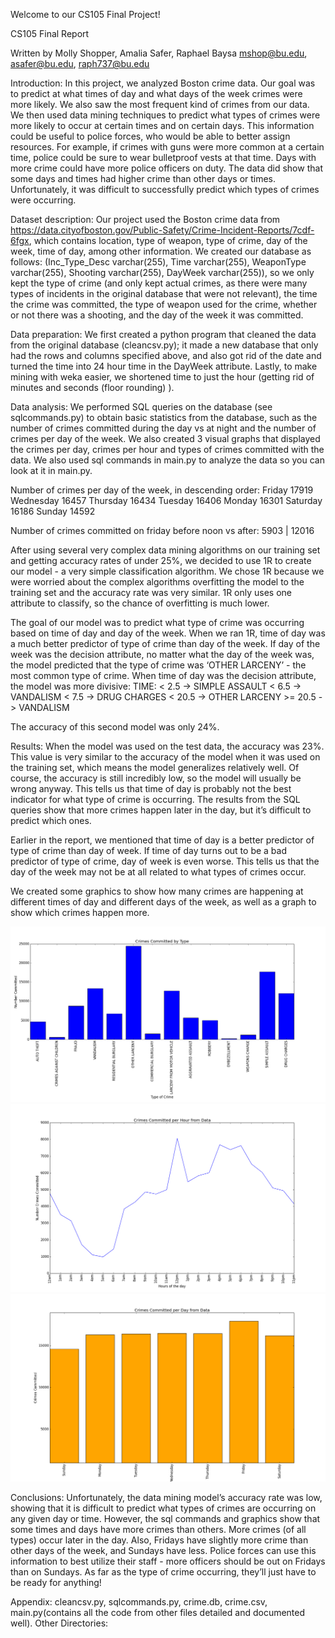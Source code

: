 Welcome to our CS105 Final Project! 

CS105 Final Report

Written by Molly Shopper, Amalia Safer, Raphael Baysa
mshop@bu.edu, asafer@bu.edu, raph737@bu.edu

Introduction: In this project, we analyzed Boston crime data. Our goal was to predict at what times of day and what days of the week crimes were more likely. We also saw the most frequent kind of crimes from our data.  We then used data mining techniques to predict what types of crimes were more likely to occur at certain times and on certain days. This information could be useful to police forces, who would be able to better assign resources. For example, if crimes with guns were more common at a certain time, police could be sure to wear bulletproof vests at that time. Days with more crime could have more police officers on duty.
	The data did show that some days and times had higher crime than other days or times. Unfortunately, it was difficult to successfully predict which types of crimes were occurring. 

Dataset description: Our project used the Boston crime data from https://data.cityofboston.gov/Public-Safety/Crime-Incident-Reports/7cdf-6fgx, which contains location, type of weapon, type of crime, day of the week, time of day, among other information. We created our database as follows: (Inc_Type_Desc varchar(255), Time varchar(255), WeaponType varchar(255),  Shooting varchar(255), DayWeek varchar(255)), so we only kept the type of crime (and only kept actual crimes, as there were many types of incidents in the original database that were not relevant), the time the crime was committed, the type of weapon used for the crime, whether or not there was a shooting, and the day of the week it was committed.

Data preparation: We first created a python program that cleaned the data from the original database (cleancsv.py); it made a new database that only had the rows and columns specified above, and also got rid of the date and turned the time into 24 hour time in the DayWeek attribute. Lastly, to make mining with weka easier, we shortened time to just the hour (getting rid of minutes and seconds (floor rounding) ).

Data analysis: We performed SQL queries on the database (see sqlcommands.py) to obtain basic statistics from the database, such as the number of crimes committed during the day vs at night and the number of crimes per day of the week. We also created 3 visual graphs that displayed the crimes per day, crimes per hour and types of crimes committed with the data. We also used sql commands in main.py to analyze the data so you can look at it in main.py.

Number of crimes per day of the week, in descending order:
Friday 17919
Wednesday 16457
Thursday 16434
Tuesday 16406
Monday 16301
Saturday 16186
Sunday 14592

Number of crimes committed on friday before noon vs after:
5903 | 12016


After using several very complex data mining algorithms on our training set and getting accuracy rates of under 25%, we decided to use 1R to create our model - a very simple classification algorithm. We chose 1R because we were worried about the complex algorithms overfitting the model to the training set and the accuracy rate was very similar. 1R only uses one attribute to classify, so the chance of overfitting is much lower. 

The goal of our model was to predict what type of crime was occurring based on time of day and day of the week. When we ran 1R, time of day was a much better predictor of type of crime than day of the week. If day of the week was the decision attribute, no matter what the day of the week was, the model predicted that the type of crime was ‘OTHER LARCENY’ - the most common type of crime. When time of day was the decision attribute, the model was more divisive:
TIME:
	< 2.5	 -> SIMPLE ASSAULT
	< 6.5	 -> VANDALISM
	< 7.5	 -> DRUG CHARGES
	< 20.5	 -> OTHER LARCENY
	>= 20.5 -> VANDALISM

The accuracy of this second model was only 24%.

Results: When the model was used on the test data, the accuracy was 23%. This value is very similar to the accuracy of the model when it was used on the training set, which means the model generalizes relatively well. Of course, the accuracy is still incredibly low, so the model will usually be wrong anyway. This tells us that time of day is probably not the best indicator for what type of crime is occurring. The results from the SQL queries show that more crimes happen later in the day, but it’s difficult to predict which ones.

Earlier in the report, we mentioned that time of day is a better predictor of type of crime than day of week. If time of day turns out to be a bad predictor of type of crime, day of week is even worse. This tells us that the day of the week may not be at all related to what types of crimes occur.

We created some graphics to show how many crimes are happening at different times of day and different days of the week, as well as a graph to show which crimes happen more.

![Alt tag](https://github.com/Raphib737/Crimes/blob/master/Graphs/CrimesCommitedbyType.png)
![Alt tag](https://github.com/Raphib737/Crimes/blob/master/Graphs/CrimesCommitedperHour.png)
![Alt tag](https://github.com/Raphib737/Crimes/blob/master/Graphs/CrimesCommittedperDay.png)


Conclusions:  Unfortunately, the data mining model’s accuracy rate was low, showing that it is difficult to predict what types of crimes are occurring on any given day or time. However, the sql commands and graphics show that some times and days have more crimes than others. More crimes (of all types) occur later in the day. Also, Fridays have slightly more crime than other days of the week, and Sundays have less. Police forces can use this information to best utilize their staff - more officers should be out on Fridays than on Sundays. As far as the type of crime occurring, they’ll just have to be ready for anything!

Appendix: cleancsv.py, sqlcommands.py, crime.db, crime.csv, main.py(contains all the code from other files detailed and documented well). Other Directories: 
